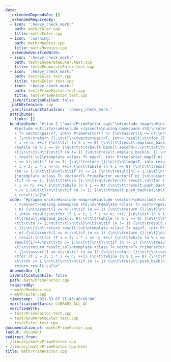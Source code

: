 ```yaml
---
data:
  _extendedDependsOn: []
  _extendedRequiredBy:
  - icon: ':heavy_check_mark:'
    path: math/Euler.cpp
    title: math/Euler.cpp
  - icon: ':warning:'
    path: math/Moebius.cpp
    title: math/Moebius.cpp
  _extendedVerifiedWith:
  - icon: ':heavy_check_mark:'
    path: test/EnumerateEuler.test.cpp
    title: test/EnumerateEuler.test.cpp
  - icon: ':heavy_check_mark:'
    path: test/Euler.test.cpp
    title: test/Euler.test.cpp
  - icon: ':heavy_check_mark:'
    path: test/PrimeFactor.test.cpp
    title: test/PrimeFactor.test.cpp
  _isVerificationFailed: false
  _pathExtension: cpp
  _verificationStatusIcon: ':heavy_check_mark:'
  attributes:
    links: []
  bundledCode: "#line 2 \"math/PrimeFactor.cpp\"\n#include <map>\n#include <vector>\n\
    #include <utility>\n#include <cassert>\nusing namespace std;\n\ntemplate <class\
    \ T> vector<pair<T, int>> PrimeFactor(T n) {\n\tassert(1 <= n);\n\tif (n == 1)\
    \ {\n\t\treturn {};\n\t}\n\tvector<pair<T, int>> result;\n\tfor (T i = 2; i *\
    \ i <= n; ++i) {\n\t\tif (n % i == 0) {\n\t\t\tresult.emplace_back(i, 0);\n\t\t\
    \twhile (n % i == 0) {\n\t\t\t\tresult.back().second++;\n\t\t\t\tn /= i;\n\t\t\
    \t}\n\t\t}\n\t}\n\tif (n != 1) {\n\t\tresult.emplace_back(n, 1);\n\t}\n\treturn\
    \ result;\n}\ntemplate <class T> map<T, int> PrimeFactor_map(T n) {\n\tassert(1\
    \ <= n);\n\tif (n == 1) {\n\t\treturn {};\n\t}\n\tmap<T, int> result;\n\tfor (T\
    \ i = 2; i * i <= n; ++i) {\n\t\twhile (n % i == 0) {\n\t\t\tresult[i]++;\n\t\t\
    \tn /= i;\n\t\t}\n\t}\n\tif (n != 1) {\n\t\tresult[n] = 1;\n\t}\n\treturn result;\n\
    }\ntemplate <class T> vector<T> PrimeFactor_vector(T n) {\n\tassert(1 <= n);\n\
    \tif (n == 1) {\n\t\treturn {};\n\t}\n\tvector<T> result;\n\tfor (T i = 2; i *\
    \ i <= n; ++i) {\n\t\twhile (n % i == 0) {\n\t\t\tresult.push_back(i);\n\t\t\t\
    n /= i;\n\t\t}\n\t}\n\tif (n != 1) {\n\t\tresult.push_back(n);\n\t}\n\treturn\
    \ result;\n}\n"
  code: "#pragma once\n#include <map>\n#include <vector>\n#include <utility>\n#include\
    \ <cassert>\nusing namespace std;\n\ntemplate <class T> vector<pair<T, int>> PrimeFactor(T\
    \ n) {\n\tassert(1 <= n);\n\tif (n == 1) {\n\t\treturn {};\n\t}\n\tvector<pair<T,\
    \ int>> result;\n\tfor (T i = 2; i * i <= n; ++i) {\n\t\tif (n % i == 0) {\n\t\
    \t\tresult.emplace_back(i, 0);\n\t\t\twhile (n % i == 0) {\n\t\t\t\tresult.back().second++;\n\
    \t\t\t\tn /= i;\n\t\t\t}\n\t\t}\n\t}\n\tif (n != 1) {\n\t\tresult.emplace_back(n,\
    \ 1);\n\t}\n\treturn result;\n}\ntemplate <class T> map<T, int> PrimeFactor_map(T\
    \ n) {\n\tassert(1 <= n);\n\tif (n == 1) {\n\t\treturn {};\n\t}\n\tmap<T, int>\
    \ result;\n\tfor (T i = 2; i * i <= n; ++i) {\n\t\twhile (n % i == 0) {\n\t\t\t\
    result[i]++;\n\t\t\tn /= i;\n\t\t}\n\t}\n\tif (n != 1) {\n\t\tresult[n] = 1;\n\
    \t}\n\treturn result;\n}\ntemplate <class T> vector<T> PrimeFactor_vector(T n)\
    \ {\n\tassert(1 <= n);\n\tif (n == 1) {\n\t\treturn {};\n\t}\n\tvector<T> result;\n\
    \tfor (T i = 2; i * i <= n; ++i) {\n\t\twhile (n % i == 0) {\n\t\t\tresult.push_back(i);\n\
    \t\t\tn /= i;\n\t\t}\n\t}\n\tif (n != 1) {\n\t\tresult.push_back(n);\n\t}\n\t\
    return result;\n}\n"
  dependsOn: []
  isVerificationFile: false
  path: math/PrimeFactor.cpp
  requiredBy:
  - math/Moebius.cpp
  - math/Euler.cpp
  timestamp: '2021-03-07 15:45:48+09:00'
  verificationStatus: LIBRARY_ALL_AC
  verifiedWith:
  - test/PrimeFactor.test.cpp
  - test/EnumerateEuler.test.cpp
  - test/Euler.test.cpp
documentation_of: math/PrimeFactor.cpp
layout: document
redirect_from:
- /library/math/PrimeFactor.cpp
- /library/math/PrimeFactor.cpp.html
title: math/PrimeFactor.cpp
---
```

